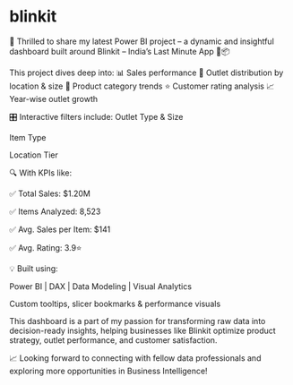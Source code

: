# blinkit
🚀 Thrilled to share my latest Power BI project – a dynamic and insightful dashboard built around Blinkit – India’s Last Minute App 🛒📦

This project dives deep into:
📊 Sales performance
🏪 Outlet distribution by location & size
🍞 Product category trends
⭐ Customer rating analysis
📈 Year-wise outlet growth

🎛 Interactive filters include:
Outlet Type & Size

Item Type

Location Tier

🔍 With KPIs like:

✅ Total Sales: $1.20M

✅ Items Analyzed: 8,523

✅ Avg. Sales per Item: $141

✅ Avg. Rating: 3.9⭐

💡 Built using:

Power BI | DAX | Data Modeling | Visual Analytics

Custom tooltips, slicer bookmarks & performance visuals

This dashboard is a part of my passion for transforming raw data into decision-ready insights, helping businesses like Blinkit optimize product strategy, outlet performance, and customer satisfaction.

📈 Looking forward to connecting with fellow data professionals and exploring more opportunities in Business Intelligence!



